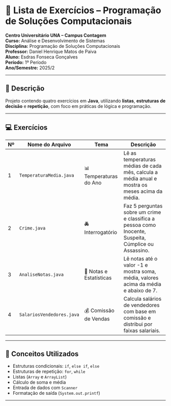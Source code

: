 # 📘 Lista de Exercícios – Programação de Soluções Computacionais

**Centro Universitário UNA – Campus Contagem**  
**Curso:** Análise e Desenvolvimento de Sistemas  
**Disciplina:** Programação de Soluções Computacionais  
**Professor:** Daniel Henrique Matos de Paiva  
**Aluno:** Esdras Fonseca Gonçalves  
**Período:** 1º Período  
**Ano/Semestre:** 2025/2  

---

## 🧾 Descrição

Projeto contendo quatro exercícios em **Java**, utilizando **listas**, **estruturas de decisão** e **repetição**, com foco em práticas de lógica e programação.

---

## 💻 Exercícios

| Nº | Nome do Arquivo | Tema | Descrição |
|----|------------------|------|-----------|
| 1 | `TemperaturaMedia.java` | 📊 Temperaturas do Ano | Lê as temperaturas médias de cada mês, calcula a média anual e mostra os meses acima da média. |
| 2 | `Crime.java` | 🚔 Interrogatório | Faz 5 perguntas sobre um crime e classifica a pessoa como Inocente, Suspeita, Cúmplice ou Assassino. |
| 3 | `AnaliseNotas.java` | 🧮 Notas e Estatísticas | Lê notas até o valor -1 e mostra soma, média, valores acima da média e abaixo de 7. |
| 4 | `SalariosVendedores.java` | 💰 Comissão de Vendas | Calcula salários de vendedores com base em comissão e distribui por faixas salariais. |

---

## 🧠 Conceitos Utilizados

- Estruturas condicionais: `if`, `else if`, `else`  
- Estruturas de repetição: `for`, `while`  
- Listas (`Array` e `ArrayList`)  
- Cálculo de soma e média  
- Entrada de dados com `Scanner`  
- Formatação de saída (`System.out.printf`)  

---


